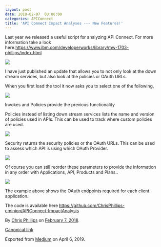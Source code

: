 ```yaml
---
layout: post
date: 2018-02-07  00:00:00
categories: APIConnect
title: 'API Connect Impact Analyses --- New Features!'
---
```

<!--more-->

Last year we released a useful script for analyzing API Connect. For
more information take a look
here.<https://www.ibm.com/developerworks/library/mw-1703-phillips/index.html>



![](https://cdn-images-1.medium.com/max/2560/1*wFES1nin1znbZKN-RWPNxg.png)



I have just published an update that allows you to not only look at the
down stream services, but also look at the policies or OAuth URLs.

When you first load the tool it now asks you to select one of the
following,

![](https://cdn-images-1.medium.com/max/800/1*MIJOyTAq6HpCU0OxcFc1Og.png)

Invokes and Policies provide the previous functionality

Policies instead of listing down stream services lists the name and
version of policies used in APIs. This can be used to track where custom
policies are used.

![](https://cdn-images-1.medium.com/max/800/1*3Xj3Q3Uisg1zBsOrfd5l1g.png)

Security returns the security policies or the OAuth URLs. This can be
used to assess which API is using which OAuth Provider.

![](https://cdn-images-1.medium.com/max/800/1*TFhsFblC-vY6lUObbHluQA.png)

Of course you can still reorder these parameters to provide the
information in any order with Applications, API, Products and Plans..

![](https://cdn-images-1.medium.com/max/800/1*wFES1nin1znbZKN-RWPNxg.png)

The example above shows the OAuth endpoints required for each client
application.

The code is available here
<https://github.com/ChrisPhillips-cminion/APIConnect-ImpactAnalysis>





By [Chris Phillips](https://medium.com/@cminion) on
[February 7, 2018](https://medium.com/p/b8204d824a32).

[Canonical
link](https://medium.com/@cminion/api-connect-impact-analyses-new-features-b8204d824a32)

Exported from [Medium](https://medium.com) on April 6, 2019.
